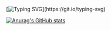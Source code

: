 [![Typing SVG](https://readme-typing-svg.demolab.com?font=Futura&duration=8400&pause=2400&color=fabd2f&vCenter=true&repeat=false&width=435&lines=%5C%5C+code+is+art.+this+is+a+gallery...)](https://git.io/typing-svg)

[![Anurag's GitHub stats](https://github-readme-stats.vercel.app/api?username=gsspdev&show_icons=true&theme=gruvbox&bg_color=00000000)](https://github.com/anuraghazra/github-readme-stats)

<!--

**gsspdev/gsspdev** is a ✨ _special_ ✨ repository because its `README.md` (this file) appears on your GitHub profile.

Here are some ideas to get you started:

- 🔭 I’m currently working on ...
- 🌱 I’m currently learning ...
- 👯 I’m looking to collaborate on ...
- 🤔 I’m looking for help with ...
- 💬 Ask me about ...
- 📫 How to reach me: ...
- 😄 Pronouns: ...
- ⚡ Fun fact: ...
-->
